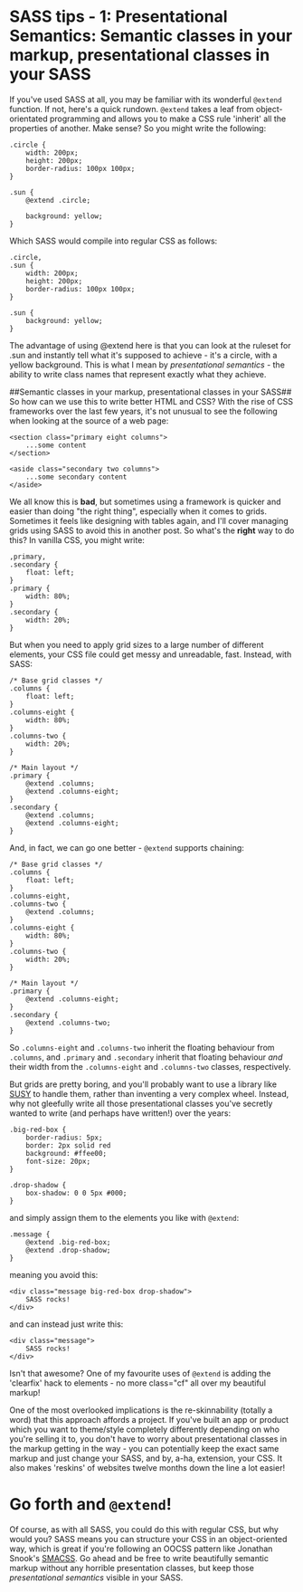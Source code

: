 # SASS tips - 1: Presentational Semantics: Semantic classes in your markup, presentational classes in your SASS #
If you've used SASS at all, you may be familiar with its wonderful `@extend` function. If not, here's a quick rundown. `@extend` takes a leaf from
object-orientated programming and allows you to make a CSS rule 'inherit' all the properties of another. Make sense? So you might write the following:

	.circle {
		width: 200px;
		height: 200px;
		border-radius: 100px 100px;
	}
	
	.sun {
		@extend .circle;
		
		background: yellow;
	}
	
Which SASS would compile into regular CSS as follows:

	.circle,
	.sun {
		width: 200px;
		height: 200px;
		border-radius: 100px 100px;
	}
	
	.sun {
		background: yellow;
	}
	
The advantage of using @extend here is that you can look at the ruleset for .sun and instantly tell what it's supposed to achieve - it's a circle, with a yellow background. This is what I mean by *presentational semantics* - the ability to write class names that represent exactly what they achieve.


##Semantic classes in your markup, presentational classes in your SASS##
So how can we use this to write better HTML and CSS? With the rise of CSS frameworks over the last few years, it's not unusual to see the following
when looking at the source of a web page:

	<section class="primary eight columns">
		...some content
	</section>
	
	<aside class="secondary two columns">
		...some secondary content
	</aside>
	
We all know this is **bad**, but sometimes using a framework is quicker and easier than doing "the right thing", especially when it comes to grids.
Sometimes it feels like designing with tables again, and I'll cover managing grids using SASS to avoid this in another post. So what's the **right** way to do this?
In vanilla CSS, you might write:

	,primary,
	.secondary {
		float: left;
	}
	.primary {
		width: 80%;
	}
	.secondary {
		width: 20%;
	}
	
But when you need to apply grid sizes to a large number of different elements, your CSS file could get messy and unreadable, fast. Instead, with SASS:

	/* Base grid classes */
	.columns {
		float: left;
	}
	.columns-eight {
		width: 80%;
	}
	.columns-two {
		width: 20%;
	}
	
	/* Main layout */
	.primary {
		@extend .columns;
		@extend .columns-eight;
	}
	.secondary {
		@extend .columns;
		@extend .columns-eight;
	}

And, in fact, we can go one better - `@extend` supports chaining:

	/* Base grid classes */
	.columns {
		float: left;
	}
	.columns-eight,
	.columns-two {
		@extend .columns;
	}
	.columns-eight {
		width: 80%;
	}
	.columns-two {
		width: 20%;
	}
	
	/* Main layout */
	.primary {
		@extend .columns-eight;
	}
	.secondary {
		@extend .columns-two;
	}
	
So `.columns-eight` and `.columns-two` inherit the floating behaviour from `.columns`, and `.primary` and `.secondary` inherit that floating behaviour *and* their width from the `.columns-eight` and `.columns-two` classes, respectively. 

But grids are pretty boring, and you'll probably want to use a library like [SUSY](http://susy.oddbird.net/) to handle them, rather than inventing a very complex wheel.
Instead, why not gleefully write all those presentational classes you've secretly wanted to write (and perhaps have written!) over the years:

	.big-red-box {
		border-radius: 5px;
		border: 2px solid red
		background: #ffee00;
		font-size: 20px;
	}
	
	.drop-shadow {
		box-shadow: 0 0 5px #000;
	}
	
and simply assign them to the elements you like with `@extend`:

	.message {
		@extend .big-red-box;
		@extend .drop-shadow;
	}
	
meaning you avoid this:

	<div class="message big-red-box drop-shadow">
		SASS rocks!
	</div>
	
and can instead just write this:

	<div class="message">
		SASS rocks!
	</div>
	
Isn't that awesome? One of my favourite uses of `@extend` is adding the 'clearfix' hack to elements - no more class="cf" all over my beautiful markup!

One of the most overlooked implications is the re-skinnability (totally a word) that this approach affords a project. If you've built an app or product
which you want to theme/style completely differently depending on who you're selling it to, you don't have to worry about presentational classes in the markup
getting in the way - you can potentially keep the exact same markup and just change your SASS, and by, a-ha, extension, your CSS. It also makes 'reskins'
of websites twelve months down the line a lot easier!

# Go forth and `@extend`! #
Of course, as with all SASS, you could do this with regular CSS, but why would you? SASS means you can structure your CSS in an object-oriented way, which is
great if you're following an OOCSS pattern like Jonathan Snook's [SMACSS](http://smacss.com/). Go ahead and be free to write beautifully semantic markup
without any horrible presentation classes, but keep those *presentational semantics* visible in your SASS.

